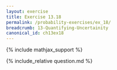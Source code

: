 ```yaml
---
layout: exercise
title: Exercise 13.18
permalink: /probability-exercises/ex_18/
breadcrumb: 13-Quantifying-Uncertainity
canonical_id: ch13ex18
---
```


{% include mathjax_support %}
<div id="hiddden">{% include_relative question.md %}</div>
